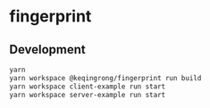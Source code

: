 # fingerprint

## Development

```sh
yarn
yarn workspace @keqingrong/fingerprint run build
yarn workspace client-example run start
yarn workspace server-example run start
```
